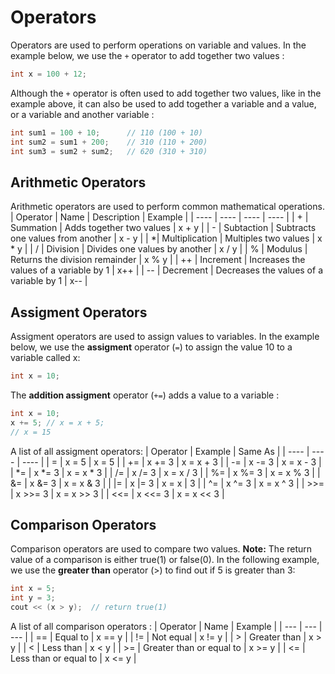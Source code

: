 # Operators

Operators are used to perform operations on variable and values.
In the example below, we use the `+` operator to add together two values :

```c++
int x = 100 + 12;
```

Although the `+` operator is often used to add together two values, like in the example above, it can also be used to add together a variable and a value, or a variable and another variable :

```c++
int sum1 = 100 + 10;      // 110 (100 + 10)
int sum2 = sum1 + 200;    // 310 (110 + 200)
int sum3 = sum2 + sum2;   // 620 (310 + 310)
```

## Arithmetic Operators

Arithmetic operators are used to perform common mathematical operations.
| Operator | Name | Description | Example |
| ---- | ---- | ---- | ---- |
| + | Summation | Adds together two values | x + y |
| - | Subtaction | Subtracts one values from another | x - y |
| \*| Multiplication | Multiples two values | x \* y |
| / | Division | Divides one values by another | x / y |
| % | Modulus | Returns the division remainder | x % y |
| ++ | Increment | Increases the values of a variable by 1 | x++ |
| -- | Decrement | Decreases the values of a variable by 1 | x-- |

## Assigment Operators

Assigment operators are used to assign values to variables.
In the example below, we use the **assigment** operator (`=`) to assign the value 10 to a variable called x:

```c++
int x = 10;
```

The **addition assigment** operator (`+=`) adds a value to a variable :

```c++
int x = 10;
x += 5; // x = x + 5;
// x = 15
```

A list of all assigment operators:
| Operator | Example | Same As |
| ---- | ---- | ---- |
| = | x = 5 | x = 5 |
| += | x += 3 | x = x + 3 |
| -= | x -= 3 | x = x - 3 |
| \*= | x \*= 3 | x = x \* 3 |
| /= | x /= 3 | x = x / 3 |
| %= | x %= 3 | x = x % 3 |
| &= | x &= 3 | x = x & 3 |
| \|= | x \|= 3 | x = x \| 3 |
| ^= | x ^= 3 | x = x ^ 3 |
| >>= | x >>= 3 | x = x >> 3 |
| <<= | x <<= 3 | x = x << 3 |

## Comparison Operators

Comparison operators are used to compare two values.
**Note:** The return value of a comparison is either true(1) or false(0).
In the following example, we use the **greater than** operator (>) to find out if 5 is greater than 3:

```c++
int x = 5;
int y = 3;
cout << (x > y);  // return true(1)
```

A list of all comparison operators :
| Operator | Name | Example |
| --- | --- | --- |
| == | Equal to | x == y |
| != | Not equal | x != y |
| > | Greater than | x > y |
| < | Less than | x < y |
| >= | Greater than or equal to | x >= y |
| <= | Less than or equal to | x <= y |
